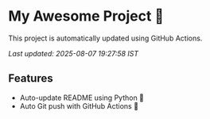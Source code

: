 # My Awesome Project 🚀

This project is automatically updated using GitHub Actions.

_Last updated: 2025-08-07 19:27:58 IST_

## Features
- Auto-update README using Python 🐍
- Auto Git push with GitHub Actions 🤖
